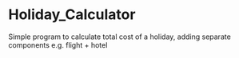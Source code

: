 # Holiday_Calculator
Simple program to calculate total cost of a holiday, adding separate components e.g. flight + hotel 
